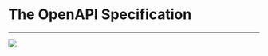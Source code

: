# The OpenAPI Specification
<hr>
<img src="https://avatars3.githubusercontent.com/u/16343502?v=3&s=200">
